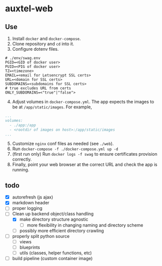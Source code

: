 # auxtel-web

## Use
1. Install `docker` and `docker-compose`.
2. Clone repository and `cd` into it.
3. Configure dotenv files.
```
# ./env/swag.env
PGID=<GID of docker user>
PUID=<PIG of docker user>
TZ=<timezone>
EMAIL=<email for Letsencrypt SSL certs>
URL=<domain for SSL certs>
SUBDOMAINS=<subdomains for SSL certs>
# true excludes URL from certs
ONLY_SUBDOMAINS=<"true"|"false">
```
4. Adjust volumes in `docker-compose.yml`. The app expects the images to be at `/app/static/images`. For example,
```yaml
...
volumes:
  - ./app:/app
  - <rootdir of images on host>:/app/static/images
...
```
5. Customize `nginx` conf files as needed (see `./web`).
6. Run `docker-compose -f ./docker-compose.yml up -d`
7. (first run only) Run `docker logs -f swag` to ensure certificates provision correctly.
8. Finally, point your web browser at the correct URL and check the app is running.

## todo
- [x] autorefresh (js ajax)
- [x] markdown header
- [ ] proper logging
- [ ] Clean up backend object/class handling
  - [x] make directory structure agnostic
    - [ ] more flexibility in changing naming and directory scheme
  - [ ] possibly more efficient directory crawling
- [ ] properly split python source
  - [ ] views
  - [ ] blueprints
  - [ ] utils (classes, helper functions, etc)
- [ ] build pipeline (custom container image)
